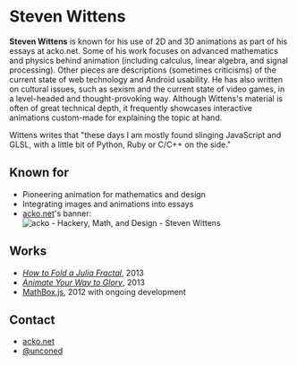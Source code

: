 # Steven Wittens

**Steven Wittens** is known for his use of 2D and 3D animations as part of his
essays at acko.net. Some of his work focuses on advanced mathematics and
physics behind animation (including calculus, linear algebra, and signal
processing). Other pieces are descriptions (sometimes criticisms) of the
current state of web technology and Android usability. He has also written on
cultural issues, such as sexism and the current state of video games, in a
level-headed and thought-provoking way. Although Wittens's material is often of
great technical depth, it frequently showcases interactive animations
custom-made for explaining the topic at hand.

Wittens writes that "these days I am mostly found slinging JavaScript and GLSL,
with a little bit of Python, Ruby or C/C++ on the side."

## Known for
* Pioneering animation for mathematics and design
* Integrating images and animations into essays
* [acko.net](http://acko.net/)'s banner:
![acko - Hackery, Math, and Design - Steven Wittens ](https://cloud.githubusercontent.com/assets/1191970/4781587/7422b4e2-5cad-11e4-82e1-86e23972c7d0.png)

## Works

* _[How to Fold a Julia Fractal](http://acko.net/blog/how-to-fold-a-julia-fractal/)_, 2013
* _[Animate Your Way to Glory](http://acko.net/blog/animate-your-way-to-glory/)_, 2013
* [MathBox.js](https://github.com/unconed/MathBox.js), 2012 with ongoing development

## Contact

* [acko.net](http://acko.net/)
* [@unconed](https://twitter.com/unconed)
